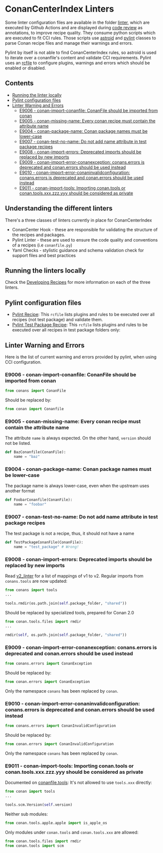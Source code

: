 # ConanCenterIndex Linters

Some linter configuration files are available in the folder [linter](../linter), which are executed by Github Actions
and are displayed during [code review](https://github.com/features/code-review) as annotations, to improve recipe quality.
They consume python scripts which are executed to fit CCI rules. Those scripts use [astroid](https://github.com/PyCQA/astroid)
and [pylint](https://pylint.pycqa.org/en/latest/) classes to parse Conan recipe files and manage their warnings and errors.

Pylint by itself is not able to find ConanCenterIndex rules, so astroid is used to iterate over a conanfile's content and
validate CCI requirements. Pylint uses an [rcfile](https://pylint.pycqa.org/en/latest/user_guide/configuration/index.html)
to configure plugins, warnings and errors which should be enabled or disabled.

<!-- toc -->
## Contents

  * [Running the linter locally](#running-the-linter-locally)
  * [Pylint configuration files](#pylint-configuration-files)
  * [Linter Warning and Errors](#linter-warning-and-errors)
    * [E9006 - conan-import-conanfile: ConanFile should be imported from conan](#e9006---conan-import-conanfile-conanfile-should-be-imported-from-conan)
    * [E9005 - conan-missing-name: Every conan recipe must contain the attribute name](#e9005---conan-missing-name-every-conan-recipe-must-contain-the-attribute-name)
    * [E9004 - conan-package-name: Conan package names must be lower-case](#e9004---conan-package-name-conan-package-names-must-be-lower-case)
    * [E9007 - conan-test-no-name: Do not add name attribute in test package recipes](#e9007---conan-test-no-name-do-not-add-name-attribute-in-test-package-recipes)
    * [E9008 - conan-import-errors: Deprecated imports should be replaced by new imports](#e9008---conan-import-errors-deprecated-imports-should-be-replaced-by-new-imports)
    * [E9009 - conan-import-error-conanexception: conans.errors is deprecated and conan.errors should be used instead](#e9009---conan-import-error-conanexception-conanserrors-is-deprecated-and-conanerrors-should-be-used-instead)
    * [E9010 - conan-import-error-conaninvalidconfiguration: conans.errors is deprecated and conan.errors should be used instead](#e9010---conan-import-error-conaninvalidconfiguration-conanserrors-is-deprecated-and-conanerrors-should-be-used-instead)
    * [E9011 - conan-import-tools: Importing conan.tools or conan.tools.xxx.zzz.yyy should be considered as private](#e9011---conan-import-tools-importing-conantools-or-conantoolsxxxzzzyyy-should-be-considered-as-private)<!-- endToc -->

## Understanding the different linters

There's a three classes of linters currently in place for ConanCenterIndex

- ConanCenter Hook - these are responsible for validating the structure of the recipes and packages.
- Pylint Linter - these are used to ensure the code quality and conventions of a recipes (i.e `conanfile.py`)
- Yaml Checks - stylistic guidance and schema validation check for support files and best practices

## Running the linters locally

Check the [Developing Recipes](developing_recipes_locally.md) for more information on each of the three linters.

## Pylint configuration files

- [Pylint Recipe](../linter/pylintrc_recipe): This `rcfile` lists plugins and rules to be executed over all recipes (not test package) and validate them.
- [Pylint Test Package Recipe](../linter/pylintrc_testpackage): This `rcfile` lists plugins and rules to be executed over all recipes in test package folders only:

## Linter Warning and Errors

Here is the list of current warning and errors provided by pylint, when using CCI configuration.

### E9006 - conan-import-conanfile: ConanFile should be imported from conan

```python
from conans import ConanFile
```

Should be replaced by:

```python
from conan import Conanfile
```

### E9005 - conan-missing-name: Every conan recipe must contain the attribute name

The attribute `name` is always expected. On the other hand, `version` should not be listed.

```python
def BazConanfile(ConanFile):
    name = "baz"
```

### E9004 - conan-package-name: Conan package names must be lower-case

The package name is always lower-case, even when the upstream uses another format

```python
def FoobarConanfile(ConanFile):
    name = "foobar"
```

### E9007 - conan-test-no-name: Do not add name attribute in test package recipes

The test package is not a recipe, thus, it should not have a name

```python
def TestPackageConanFile(ConanFile):
    name = "test_package" # Wrong!
```

### E9008 - conan-import-errors: Deprecated imports should be replaced by new imports

Read [v2_linter](v2_linter.md) for a list of mappings of v1 to v2.
Regular imports from `conans.tools` are now updated:

```python
from conans import tools
...

tools.rmdir(os.path.join(self.package_folder, "shared"))
```

Should be replaced by specialized tools, prepared for Conan 2.0

```python
from conan.tools.files import rmdir
...

rmdir(self, os.path.join(self.package_folder, "shared"))
```

### E9009 - conan-import-error-conanexception: conans.errors is deprecated and conan.errors should be used instead

```python
from conans.errors import ConanException
```

Should be replaced by:

```python
from conan.errors import ConanException
```

Only the namespace `conans` has been replaced by `conan`.

### E9010 - conan-import-error-conaninvalidconfiguration: conans.errors is deprecated and conan.errors should be used instead

```python
from conans.errors import ConanInvalidConfiguration
```

Should be replaced by:

```python
from conan.errors import ConanInvalidConfiguration
```

Only the namespace `conans` has been replaced by `conan`.

### E9011 - conan-import-tools: Importing conan.tools or conan.tools.xxx.zzz.yyy should be considered as private

Documented on [conanfile.tools](https://docs.conan.io/en/latest/reference/conanfile/tools.html):
It's not allowed to use `tools.xxx` directly:

```python
from conan import tools
...

tools.scm.Version(self.version)
```

Neither sub modules:

```python
from conan.tools.apple.apple import is_apple_os
```

Only modules under `conan.tools` and `conan.tools.xxx` are allowed:

```python
from conan.tools.files import rmdir
from conan.tools import scm
````

